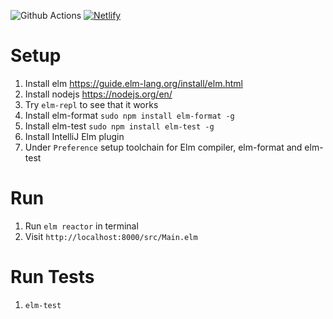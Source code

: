 ![Github Actions](https://github.com/laiboonh/RepairsFrontend/actions/workflows/ci_cd.yml/badge.svg)
[![Netlify](https://api.netlify.com/api/v1/badges/d49f0e26-f487-47e6-8172-471e94ec7359/deploy-status)](https://app.netlify.com/sites/quirky-shannon-65b4ce/deploys)

# Setup
1. Install elm https://guide.elm-lang.org/install/elm.html
2. Install nodejs https://nodejs.org/en/
3. Try `elm-repl` to see that it works
4. Install elm-format `sudo npm install elm-format -g`
5. Install elm-test `sudo npm install elm-test -g`
6. Install IntelliJ Elm plugin 
7. Under `Preference` setup toolchain for Elm compiler, elm-format and elm-test

# Run
1. Run `elm reactor` in terminal
2. Visit `http://localhost:8000/src/Main.elm`

# Run Tests
1. `elm-test`

